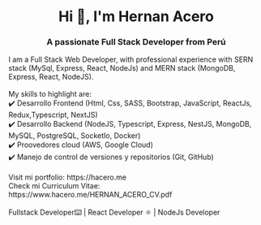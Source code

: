 <h1 align="center">Hi 👋, I'm Hernan Acero</h1>
<h3 align="center">A passionate Full Stack Developer from Perú</h3>

<p align="left">
  I am a Full Stack Web Developer, with professional experience with SERN stack (MySql, Express, React, NodeJs) and MERN stack (MongoDB, Express, React, NodeJS).
<br>
<br>
My skills to highlight are:
<br>
✔️ Desarrollo Frontend (Html, Css, SASS, Bootstrap, JavaScript, ReactJs, Redux,Typescript, NextJS)
<br>
✔️ Desarrollo Backend (NodeJS, Typescript, Express, NestJS, MongoDB, MySQL, PostgreSQL, SocketIo, Docker)
<br>
✔️ Proovedores cloud (AWS, Google Cloud)
<br>  
✔️ Manejo de control de versiones y repositorios (Git, GitHub)
<br>
<br>
Visit mi portfolio: https://hacero.me
 <br>
Check mi Curriculum Vitae: https://www.hacero.me/HERNAN_ACERO_CV.pdf
<br>
 <br>
Fullstack Developer⌨️ | React Developer ⚛️ | NodeJs Developer
</p>
